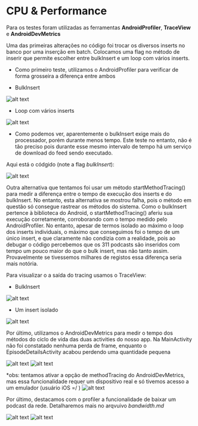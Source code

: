 # CPU & Performance

Para os testes foram utilizadas as ferramentas **AndroidProfiler**, **TraceView** e **AndroidDevMetrics**

Uma das primeiras alterações no código foi trocar os diversos inserts no banco por uma inserção em batch. Colocamos uma flag no método de inserir que permite escolher entre bulkInsert e um loop com vários inserts.

* Como primeiro teste, utilizamos o AndroidProfiler para verificar de forma grosseira a diferença entre ambos

* BulkInsert

![alt text](screens/profiler/bulkInsert.png "profiler - Bulk Insert")

* Loop com vários inserts

![alt text](screens/profiler/variosInsertsLoop.png "profiler - Normal Insert")

* Como podemos ver, aparentemente o bulkInsert exige mais do processador, porém durante menos tempo. Este teste no entanto, não é tão preciso pois durante esse mesmo intervalo de tempo há um serviço de download do feed sendo executado.

Aqui está o códgido (note a flag *bulkInsert*):

![alt text](screens/inserts/inserts.png "normal insert or bulk")

Outra alternativa que tentamos foi usar um método startMethodTracing() para medir a diferença entre o tempo de execução dos inserts e do bulkInsert. No entanto, esta alternativa se mostrou falha, pois o método em questão só consegue rastrear os métodos do sistema. Como o bulkInsert pertence à biblioteca do Android, o startMethodTracing() aferiu sua execução corretamente, corroborando com o tempo medido pelo AndroidProfiler. No entanto, apesar de termos isolado ao máximo o loop dos inserts individuais, o máximo que conseguimos foi o tempo de um único insert, e que claramente não condizia com a realidade, pois ao debugar o código percebemos que os 311 podcasts são inseridos com tempo um pouco maior do que o bulk insert, mas não tanto assim. Provavelmente se tivessemos milhares de registos essa diferença seria mais notória.

Para visualizar o a saída do tracing usamos o TraceView:

* BulkInsert

![alt text](screens/inserts/bulkInsert1.png "TraceView - Bulk Insert")

* Um insert isolado

![alt text](screens/inserts/regularInsert3.png "TraceView - Normal Insert")

Por último, utilizamos o AndroidDevMetrics para medir o tempo dos métodos do ciclo de vida das duas activities do nosso app.
Na MainActivity não foi constatado nenhuma perda de frame, enquanto o EpisodeDetailsActivity acabou perdendo uma quantidade pequena

![alt text](screens/androidDevMetricsELeakCanary/devMetrics1.png "AndroidDevMetrics - MainActivity")
![alt text](screens/androidDevMetricsELeakCanary/devMetricsEpisodeDetails.png "AndroidDevMetrics - EpisodeDetails")

*obs: tentamos ativar a opção de methodTracing do AndroidDevMetrics, mas essa funcionalidade requer um dispositivo real e só tivemos acesso a um emulador (usuário iOS =/ )
![alt text](screens/androidDevMetricsELeakCanary/devMetrics1ErroTracingEmulator.png "AndroidDevMetrics - Erro Emulador")


Por último, destacamos com o profiler a funcionalidade de baixar um podcast da rede. Detalharemos mais no arqvuivo *bandwidth.md*

![alt text](screens/androidDevMetricsELeakCanary/inicioBaixarPodcast.png "Baixando - Início")
![alt text](screens/androidDevMetricsELeakCanary/finalBaixarPodcast.png "Baixando - Final")



